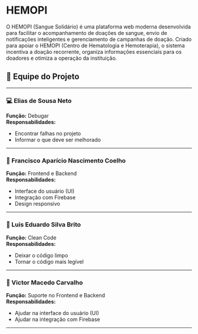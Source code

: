 # HEMOPI
 O HEMOPI (Sangue Solidário) é uma plataforma web moderna desenvolvida para facilitar o acompanhamento de doações de sangue, envio de notificações inteligentes e gerenciamento de campanhas de doação. Criado para apoiar o HEMOPI (Centro de Hematologia e Hemoterapia), o sistema incentiva a doação recorrente, organiza informações essenciais para os doadores e otimiza a operação da instituição.

## 👥 Equipe do Projeto

---

### 💻 Elias de Sousa Neto  
**Função:** Debugar  
**Responsabilidades:**  
- Encontrar falhas no projeto  
- Informar o que deve ser melhorado  

---

### 🎨 Francisco Aparício Nascimento Coelho  
**Função:** Frontend e Backend  
**Responsabilidades:**  
- Interface do usuário (UI)  
- Integração com Firebase  
- Design responsivo  

---

### 🧹 Luis Eduardo Silva Brito  
**Função:** Clean Code  
**Responsabilidades:**  
- Deixar o código limpo  
- Tornar o código mais legível  

---

### 🧩 Victor Macedo Carvalho  
**Função:** Suporte no Frontend e Backend  
**Responsabilidades:**  
- Ajudar na interface do usuário (UI)  
- Ajudar na integração com Firebase  

---
